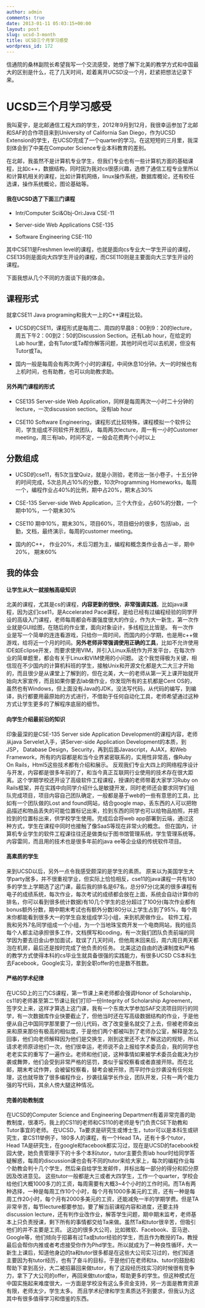 ```yaml
---
author: admin
comments: true
date: 2013-01-11 05:03:15+00:00
layout: post
slug: ucsd-3-month
title: UCSD三个月学习感受
wordpress_id: 172
---
```


信通院的桑林副院长希望我写一个交流感受，她想了解下北美的教学方式和中国最大的区别是什么，花了几天时间，趁着离开UCSD没一个月，赶紧把想法记录下来。



# UCSD三个月学习感受



我叫夏宇，是北邮通信工程大四的学生，2012年9月到12月，我很幸运参加了北邮和SAF的合作项目来到University of California San Diego，作为UCSD Extension的学生，在UCSD完成了一个quarter的学习。在这短短的三月里，我深刻体会到了中美在Computer Science专业本科教育的差别。

在北邮，我虽然不是计算机专业学生，但我们专业也有一些计算机方面的基础课程，比如c++，数据结构，同时因为我对cs很感兴趣，选修了通信工程专业里所以和计算机相关的课程，比如计算机网络，linux操作系统，数据库概论，还有校任选课，操作系统概论，图论基础等。



#### 我在UCSD选了下面三门课程







  * Intr/Computer Sci&Obj-Ori:Java CSE-11


  * Server-side Web Applications CSE-135


  * Software Engineering CSE-110



其中CSE11是Freshmen level的课程，也就是面向cs专业大一学生开设的课程，CSE135则是面向大四学生开设的课程，而CSE110则是主要面向大三学生开设的课程。

下面我想从几个不同的方面谈下我的体会。



## 课程形式



就拿CSE11 Java programing和我大一上的C++课程比较。





  * UCSD的CSE11，课程形式是每周二、周四的早晨8：00到9：20的lecture，周五下午2：00到2：50的Discussion Section。还有Lab hour，在给定的Lab hour里，会有Tutor或Ta帮你解答问题，其他时间也可以去机房，但没有Tutor或Ta。



  * 国内一般是每周会有两次两个小时的课程，中间休息10分钟。大一的时候也有上机时间，也有助教，也可以向助教求助。






#### 另外两门课程的形式







  * CSE135 Server-side Web Application，同样是每周两次一小时二十分钟的lecture，一次discussion section。没有lab hour



  * CSE110 Software Engineering，课程形式比较特殊，课程模拟一个软件公司，学生组成不同软件开发团队， 每周两次lecture，周一有一小时Customer meeting，周三有lab，时间不定，一般会花费两个小时以上






## 分数组成







  * UCSD的cse11，有5次当堂Quiz，就是小测验，老师出一张小卷子，十五分钟的时间完成，5次总共占10%的分数，10次Programming Homeworks，每周一个，编程作业占40%的比例，期中占20%，期末占30%


  * CSE-135 Server-side Web Application，三个大作业，占60%的分数，一个期中10%，一个期末30%


  * CSE110 期中10%，期末30%，项目60%，项目细分的很多，包括lab，出勤，文档，最终演示，每周的customer meeting。



  * 国内的C++， 作业20%，术后习题为主，编程和概念类作业各占一半，期中20%， 期末60%






## 我的体会





#### 让学生从大一就接触高级知识



北美的课程，尤其是cs的课程，**内容更新的很快**，**非常强调实践**，比如java课程，因为这们cse11，是Accelerated Pace课程，是给已经有过编程经验的同学开设的高级入门课程，老师每周都会布置强度很大的作业，作为大一新生，第一次作业就是GUI绘图，在随后的作业里，面向对象设计，多线程比比皆是。 有一次作业是写一个简单的连连看游戏，只给你一周时间，而国内的小学期，也是用c++做游戏，给将近一个月的时间。**另外老师非常强调使用正确的工具**，比如不允许使用IDE如Eclipse开发，而要求使用VIM，并引入Linux系统作为开发平台，在每次作业的简单题里，都会有关于Linux和VIM使用的小问题。 这个我觉得极为关键，相信现在不少国内的计算机科班的学生，接触Unix和开源文化都是大二大三才开始的，而且很少是从课堂上了解到的，但在北美，大一的老师从第一天上课开始就开始向大家宣传，而且如果你要去lab做作业，你发现所有的主机都是Cent OS的，虽然也有Windows，但上面没有Java的JDK，没法写代码，从代码的编写，到编译，执行都要用最原始的方式进行，不借助于任何自动化工具，老师希望通过这种方式让学生更多的了解程序底层的细节。



#### 向学生介绍最前沿的知识





印象最深的是CSE-135 Server side Application Development的课程内容，老师从java Servelet入手，讲Server-side Application Development的本质，到JSP， Database Design，Security，再到后面Javascript，AJAX，和Web Framework，所有的内容都是和当今业界紧密联系的，实用性非常高，像Ruby On Rails，Html5这些技术都有介绍和展示。
反观我们专业大四上的网络程序设计与开发，内容都是很多年前的了，和当今真正互联网行业使用的技术存在很大距离。这个学期学校还开设了高级软件工程课程，授课的老师带着大家学习Ruby on Rails框架，并在实践中向同学介绍什么是敏捷开发，同时老师还会要求同学们组队完成项目，项目内容自己团队确定，一般都是基于web的一些有意思的工具，比如有一个团队做的Lost and found网站，结合google map，丢东西的人可以把物品描述和物品丢失的可能位置标记出来，捡到东西的同学也可以给物品拍照，并把捡到的位置标出来，供学校学生使用。完成后会将web app部署到云端，通过这种方式，学生在课程中同时也接触了像SaaS等现在非常火的概念。 但在国内，计算机专业学生的软件工程课往往还是做类似于图书馆管理系统，学生管理系统等。内容雷同，而且用的技术也是很多年前的java ee等企业级的传统软件项目。





#### 高素质的学生



来到UCSD以后，另外一点令我感受颇深的是学生的素质。 原来以为美国学生大学party居多，并不很重视学业，但实际上恰恰相反，cse11的java课程一共有180多的学生上学期选了这门课，最后我的排名是67名，总分97分(北美的很多课程有电子的成绩系统，每次作业，每次考试的成绩都会放在上面，系统会自动计算你的排名，你可以看到很多统计数据)有10几个学生的总分超过了100分(每次作业都有bonus额外分数，期中期末考试也有额外分数)80分以上学生占到了95%，每个周末你都能看到很多大一的学生自发组成学习小组，来到机房做作业。 软件工程，我和另外7名同学组成一个小组，为一个当地珠宝商开发一个电商网站，我的组员每个人都主动承担很多工作，文档撰写和coding，有一次我们团队负责前端的同学因为要去旧金山参加面试，耽误了几天时间，但他周末回来后，周六周日两天都泡在机房，最后还是按时完成了他负责的任务。 北美这边自由的选课制度和严格的教学方式使得本科的cs毕业生就具备很强的实践能力，有很多UCSD CS本科生去Facebook，Google实习，拿到全职offer的也是数不胜数。



#### 严格的学术纪律



在UCSD上的三门CS课程，第一节课上来老师都会强调Honor of Scholarship，cs11的老师甚至第二节课让我们打印一份Integrity of Scholarship Agreement，签字交上来，这样才算选上这门课，我有一个东南大学参加SAF交流项目同行的同学，有一次数据库作业快要截止了，但他当时还在写高级数据结构的作业，于是他便从自己中国同学那里要了一份儿代码，改了改变量名就交了上去，但被老师查出来和原来那份有极高的相似度，于是他们两个都被叫到了老师办公室，解释是怎么回事，他们向老师解释因为他们是交换生，刚到这里还不太了解这边的规矩，所以请求老师原谅他们一次，他们很幸运，老师说不会上报给学术委员会，我的同学也老老实实的重写了一遍作业。老师和他们说，这种事情如果被学术委员会裁决为抄袭或舞弊，他们会受到非常严格的惩罚，类似于留校察看或者直接开除。而在北邮，期末考试作弊，会被留校察看，替考会被开除，而平时作业抄袭没有任何处理，这也就导致了很多编程作业，抄袭往届学长作业，团队开发，只有一两个能力强的写代码，其余人傍大腿这种情况。



#### 完善的助教制度



在UCSD的Computer Science and Engineering Department有着非常完善的助教制度，很凑巧，我上的CS11的老师和CS110的老师是专门负责CSE下助教和Tutor事宜的老师。 在UCSD，Ta要求是研究生或博士生，tutor可以是本科生或研究生，拿CS11举例子，180多人的课程，有一个Head TA，还有十多个tutor，Head TA是研究生，在google和facebook都实习过，现在是UCSD的facebook校园大使，她负责管理手下的十多个本科tutor，tutor主要负责lab hour时给同学答疑解惑，每周的discussion课也会有不同的tutor来给大家上，每次的编程作业每个助教会判十几个学生，然后亲自给学生发邮件，并标出每一部分的得分和扣分原因及改进意见。 这些tutor一般都是大三或者大四学生，工作一个quarter，学校会给他们大概1000多刀的工资，每周需要有大概3~4个小时的工作时间。而TA有两种选择，一种是每周工作10个小时，每个月有1000多美元的工资，还有一种是每周工作20小时，每个月有2000多美元的工资，还能减免一半的学期学费。但是TA非常辛苦，每节lecture都要参加，要了解当前课程内容和进度，还要主持discussion lecture，还有判作业改作业，解答学生问题，期中期末监考，老师基本上只负责授课，剩下所有的事情都交给Ta来做。虽然Ta和tutor很辛苦，但吸引他们的并不主要是工资。 这边的很多大公司，比如微软、Facebook、亚马逊、Google等，他们倾向于招募有过Ta或tutor经验的学生，而且作为教授的Ta，教授最后会帮你内推或者考虑接受你作为Phd学生。所以就成为了一种良性循环，大一新生上课后，知道他身边的ta和tutor很多都是在这些大公司实习过的，他们知道主要因为有tutor经历，也有了奋斗的目标，于是他们在老师和ta、tutor的鼓励和帮助下拿到高分，大二被招募回来做tutor，有了这段经历找实习的时候很有竞争力，拿下了大公司的offer，再回来做tutor或ta，帮助更多的学生。但这种模式在中国实施起来难度很大，一方面是学校没有这么多资金支持，另一方面是教育资源有限，老师太少，学生太多。 而且学术纪律和学生素质达不到要求，但我认为这其中有很多值得学习和借鉴的东西。

